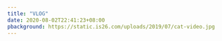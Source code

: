 ```yaml
---
title: "VLOG"
date: 2020-08-02T22:41:23+08:00
pbackground: https://static.is26.com/uploads/2019/07/cat-video.jpg
---
```


